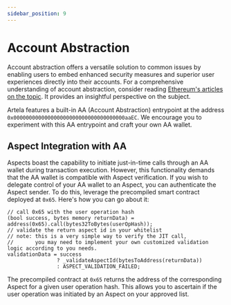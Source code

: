 ```yaml
---
sidebar_position: 9
---
```


# Account Abstraction

Account abstraction offers a versatile solution to common issues by enabling users to embed enhanced security measures and superior user experiences directly into their accounts. For a comprehensive understanding of account abstraction, consider reading [Ethereum's articles on the topic](https://ethereum.org/en/roadmap/account-abstraction/). It provides an insightful perspective on the subject.

Artela features a built-in AA (Account Abstraction) entrypoint at the address `0x000000000000000000000000000000000000aaEC`. We encourage you to experiment with this AA entrypoint and craft your own AA wallet.

## Aspect Integration with AA

Aspects boast the capability to initiate just-in-time calls through an AA wallet during transaction execution. However, this functionality demands that the AA wallet is compatible with Aspect verification. If you wish to delegate control of your AA wallet to an Aspect, you can authenticate the Aspect sender. To do this, leverage the precompiled smart contract deployed at `0x65`. Here's how you can go about it:

```solidity
// call 0x65 with the user operation hash
(bool success, bytes memory returnData) = address(0x65).call(bytes32ToBytes(userOpHash));
// validate the return aspect id in your whitelist
// note: this is a very simple way to verify the JIT call, 
//       you may need to implement your own customized validation logic according to you needs.
validationData = success 
                ? _validateAspectId(bytesToAddress(returnData)) 
                : ASPECT_VALIDATION_FAILED;
```

The precompiled contract at `0x65` returns the address of the corresponding Aspect for a given user operation hash. This allows you to ascertain if the user operation was initiated by an Aspect on your approved list.
